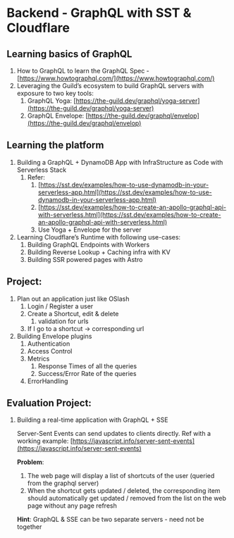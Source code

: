 # Backend - GraphQL with SST & Cloudflare

## Learning basics of GraphQL

1. How to GraphQL to learn the GraphQL Spec - [https://www.howtographql.com/](https://www.howtographql.com/)
2. Leveraging the Guild’s ecosystem to build GraphQL servers with exposure to two key tools:
    1. GraphQL Yoga: [https://the-guild.dev/graphql/yoga-server](https://the-guild.dev/graphql/yoga-server)
    2. GraphQL Envelope: [https://the-guild.dev/graphql/envelop](https://the-guild.dev/graphql/envelop)

## Learning the platform

1. Building a GraphQL + DynamoDB App with InfraStructure as Code with Serverless Stack
    1. Refer: 
        1. [https://sst.dev/examples/how-to-use-dynamodb-in-your-serverless-app.html](https://sst.dev/examples/how-to-use-dynamodb-in-your-serverless-app.html)
        2. [https://sst.dev/examples/how-to-create-an-apollo-graphql-api-with-serverless.html](https://sst.dev/examples/how-to-create-an-apollo-graphql-api-with-serverless.html)
        3. Use Yoga + Envelope for the server
2. Learning Cloudflare’s Runtime with following use-cases:
    1. Building GraphQL Endpoints with Workers
    2. Building Reverse Lookup + Caching infra with KV
    3. Building SSR powered pages with Astro

## Project:

1. Plan out an application just like OSlash
    1. Login / Register a user
    2. Create a Shortcut, edit & delete
        1. validation for urls
    3. If I go to a shortcut → corresponding url
2. Building Envelope plugins
    1. Authentication
    2. Access Control
    3. Metrics
        1. Response Times of all the queries
        2. Success/Error Rate of the queries
    4. ErrorHandling

## Evaluation Project:

1. Building a real-time application with GraphQL + SSE
    
    Server-Sent Events can send updates to clients directly. Ref with a working example: [https://javascript.info/server-sent-events](https://javascript.info/server-sent-events)
    
    **Problem**: 
    
    1. The web page will display a list of shortcuts of the user (queried from the graphql server)
    2. When the shortcut gets updated / deleted, the corresponding item should automatically get updated / removed from the list on the web page without any page refresh
    
    **Hint**: GraphQL & SSE can be two separate servers - need not be together
